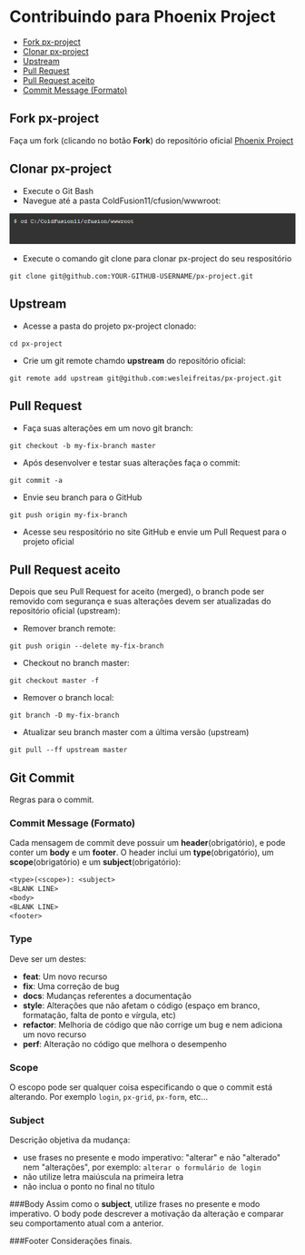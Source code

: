 # Contribuindo para Phoenix Project

 - [Fork px-project](#fork)
 - [Clonar px-project](#clone)
 - [Upstream](#upstream)
 - [Pull Request](#pullrequest)
 - [Pull Request aceito](#merged)
 - [Commit Message (Formato)](#commit)
 

## <a name="fork"></a> Fork px-project

Faça um fork (clicando no botão **Fork**) do repositório oficial [Phoenix Project](https://github.com/wesleifreitas/px-project)

## <a name="clone"></a> Clonar px-project

* Execute o Git Bash
* Navegue até a pasta ColdFusion11/cfusion/wwwroot:

![git_cd_wwwroot](docs/guide-pt-BR/images/git_cd_wwwroot.png)

* Execute o comando git clone para clonar px-project do seu respositório

```shell
git clone git@github.com:YOUR-GITHUB-USERNAME/px-project.git
```

## <a name="upstream"></a> Upstream

* Acesse a pasta do projeto px-project clonado:

```shell
cd px-project
```

* Crie um git remote chamdo **upstream** do repositório oficial:

```shell
git remote add upstream git@github.com:wesleifreitas/px-project.git
```

## <a name="pullrequest"></a> Pull Request

* Faça suas alterações em um novo git branch:

```shell
git checkout -b my-fix-branch master
```

* Após desenvolver e testar suas alterações faça o commit:

```shell
git commit -a
```
* Envie seu branch para o GitHub

```shell
git push origin my-fix-branch
```
* Acesse seu respositório no site GitHub e envie um Pull Request para o projeto oficial

## <a name="merged"></a> Pull Request aceito

Depois que seu Pull Request for aceito (merged), o branch pode ser removido com segurança e suas alterações devem ser atualizadas do repositório oficial (upstream):


* Remover branch remote:

```shell
git push origin --delete my-fix-branch
```

* Checkout no branch master:

```shell
git checkout master -f
```

* Remover o branch local:

```shell
git branch -D my-fix-branch
```

* Atualizar seu branch master com a última versão (upstream)

```shell
git pull --ff upstream master
```

## <a name="commit"></a> Git Commit

Regras para o commit.

### <a name="commit"></a>Commit Message (Formato)
Cada mensagem de commit deve possuir um **header**(obrigatório), e pode conter um **body** e um **footer**.  O header inclui um **type**(obrigatório), um **scope**(obrigatório) e um **subject**(obrigatório):

```
<type>(<scope>): <subject>
<BLANK LINE>
<body>
<BLANK LINE>
<footer>
```

### Type
Deve ser um destes:

* **feat**: Um novo recurso
* **fix**: Uma correção de bug
* **docs**: Mudanças referentes a documentação
* **style**: Alterações que não afetam o código (espaço em branco, formatação, falta de ponto e vírgula, etc)
* **refactor**: Melhoria de código que não corrige um bug e nem adiciona um novo recurso
* **perf**: Alteração no código que melhora o desempenho

### Scope
O escopo pode ser qualquer coisa especificando o que o commit está alterando. Por exemplo `login`,
`px-grid`, `px-form`, etc...

### Subject
Descrição objetiva da mudança:

* use frases no presente e modo imperativo: "alterar" e não "alterado" nem "alterações", por exemplo: `alterar o formulário de login`
* não utilize letra maiúscula na primeira letra
* não inclua o ponto no final no título

###Body
Assim como o **subject**, utilize frases no presente e modo imperativo.
O body pode descrever a motivação da alteração e comparar seu comportamento atual com a anterior.

###Footer
Considerações finais.
